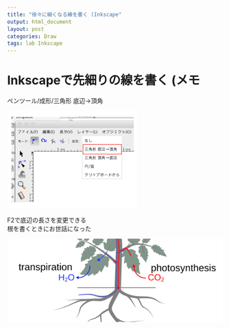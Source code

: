 ```yaml
---
title: "徐々に細くなる線を書く (Inkscape"
output: html_document
layout: post
categories: Draw
tags: lab Inkscape
---
```


# Inkscapeで先細りの線を書く (メモ

ペンツール/成形/三角形 底辺→頂角  

![howto](/figure/source/2016-02-13-TaperingLine/Howto.svg) 

F2で底辺の長さを変更できる  
根を書くときにお世話になった  

![draw](/figure/source/2016-02-13-TaperingLine/Tapering.svg) 
